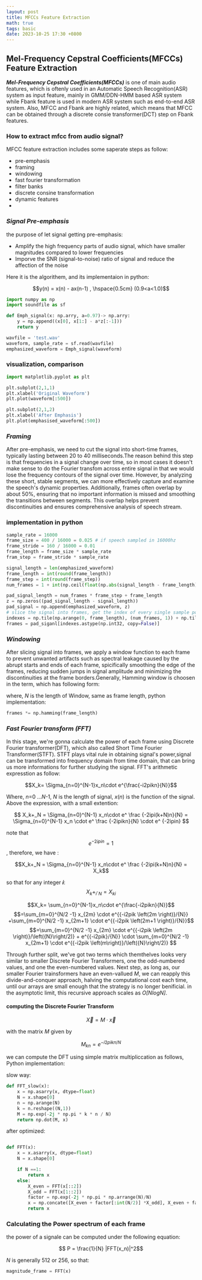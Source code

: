 ```yaml
---
layout: post
title: MFCCs Feature Extraction
math: true
tags: basic
date: 2023-10-25 17:30 +0800
---
```

## Mel-Frequency Cepstral Coefficients(MFCCs) Feature Extraction
***Mel-Frequency Cepstral Coefficients(MFCCs)*** is one of main audio features, which is oftenly used in an Automatic Speech Recognition(ASR) system as input feature, mainly in GMM/DDN-HMM based ASR system while Fbank feature is used in modern ASR system such as end-to-end ASR system. Also, MFCC and Fbank are highly related, which means that MFCC can be obtained through a discrete consie transformer(DCT) step on Fbank features.

### How to extract mfcc from audio signal?  
MFCC feature extraction includes some saperate steps as follow:
- pre-emphasis 
- framing 
- windowing
- fast fourier transformation
- filter banks
- discrete consine transformation
- dynamic features
- 
### ***Signal Pre-emphasis***
the purpose of let signal getting pre-emphasis:

- Amplify the high frequency parts of audio signal, which have smaller magnitudes compared to lower frequencies
- Imporve the SNR (signal-to-noise) ratio of signal and reduce the affection of the noise

Here it is the algorithem, and its implementaion in python:

$$y(n) = x(n) - ax(n-1) , \hspace{0.5cm} (0.9<a<1.0)$$

``` python
import numpy as np
import soundfile as sf

def Emph_signal(x: np.arry, a=0.97)-> np.arry:
    y = np.append((x[0], x[1:] - a*z[:-1]))
    return y

wavfile = 'test.wav'
waveform, sample_rate = sf.read(wavfile)
emphasized_waveform = Emph_signal(waveform)
```
### visualization, comparison
```python
import matplotlib.pyplot as plt

plt.subplot(2,1,1)
plt.xlabel('Original Waveform')
plt.plot(waveform[:500])

plt.subplot(2,1,2)
plt.xlabel('After Emphasis')
plt.plot(emphasised_waveform[:500])
```
### ***Framing*** 
 After pre-emphasis, we need to cut the signal into short-time frames, typically lasting between 20 to 40 milliseconds.The reason behind this step is that frequencies in a signal change over time, so in most cases it doesn't make sense to do the Fourier transfom across entire signal in that we would lose the frequency contours of the signal over time. However, by analyzing these short, stable segments, we can more effectively capture and examine the speech's dynamic properties. Additionally, frames often overlap by about 50%, ensuring that no important information is missed and smoothing the transitions between segments. This overlap helps prevent discontinuities and ensures comprehensive analysis of speech stream.

### implementation in python
```python
sample_rate = 16000
frame_size = 400 / 16000 = 0.025 # if speech sampled in 16000hz 
frame_stride = 160 / 16000 = 0.01 
frame_length = frame_size * sample_rate
fram_step = frame_stride * sample_rate

signal_length = len(emphasized_waveform)
frame_length = int(round(frame_length))
frame_step = int(round(frame_step))
num_frames = 1 + int(np.ceil(float(np.abs(signal_length - frame_length)) / frame_step ))

pad_signal_length = num_frames * frame_step + frame_length
z = np.zeros((pad_signal_length - signal_length))
pad_signal = np.append(emphasized_waveform, z)
# slice the signal into frames, get the index of every single sample point
indexes = np.tile(np.arange(0, frame_length), (num_frames, 1)) + np.tile(np.arange(0, num_frames*frame_step, frame_step), (frame_length, 1)).T
frames = pad_siganl[indexes.astype(np.int32, copy=False)]
```
### ***Windowing*** 
 After slicing signal into frames, we apply a window function to each frame to prevent unwanted artifacts such as spectral leakage caused by the abrupt starts and ends of each frame, spicifically smoothing the edge of the frames, reducing sudden jumps in signal amplitude and minimizing the discontinuities at the frame borders.Generally, Hamming window is choosen in the term, which has following form:

where, *N* is the length of Window, same as frame length, python implementation:

```python
frames *= np.hamming(frame_length)
```
### ***Fast Fourier transform (FFT)***
In this stage, we're gonna calculate the power of each frame using Discrete Fourier transformer(DFT), which also called Short Time Fourier Transformer(STFT). STFT plays vital rule in obtaining signal's power,signal can be transformed into frequency domain from time domain, that can bring us more informations for further studying the signal. FFT's arithmetic expresstion as follow:


$$X_k= \Sigma_{n=0}^{N-1}x_n\cdot e^{\frac{-i2pikn}{N}}$$

Where, _n_=0 ..._N_-1, _N_ is the length of signal, _x_(_n_) is the function of the signal. Above the expression, with a small extention:

$$ X_k+_N = \Sigma_{n=0}^{N-1} x_n\cdot e^ \frac {-2ipi(k+N)n}{N} = \Sigma_{n=0}^{N-1} x_n \cdot e^ \frac {-2ipikn}{N} \cdot e^ {-2ipin} $$

note that $$e^{-2ipin}=1$$, therefore, we have :

$$X_k+_N = \Sigma_{n=0}^{N-1} x_n\cdot e^ \frac {-2ipi(k+N)n}{N} = X_k$$

so that for any integer **_i_**:
$$X_k+_i\cdot _N = X{_k}_i $$


$$X_k= \sum_{n=0}^{N-1}x_n\cdot e^{\frac{-i2pikn}{N}}$$
$$=\sum_{m=0}^{N/2 -1} x_{2m} \cdot e^{{-i2pik \left(2m \right)}/{N}}  +\sum_{m=0}^{N/2 -1} x_{2m+1} \cdot e^{{-i2pik \left(2m+1 \right)}/{N}}$$ 
$$=\sum_{m=0}^{N/2 -1} x_{2m} \cdot e^{{-i2pik \left(2m \right)}/\left({N}\right/2)}  + e^{{-i2pik}/{N}} \cdot \sum_{m=0}^{N/2 -1} x_{2m+1} \cdot e^{{-i2pik \left(m\right)}/\left({N}\right/2)} $$

Through further split, we've got two terms which themthelves looks very similar to smaller Discrete Fourier Transformers, one the odd-numbered values, and one the even-numbered values. Next step, as long as, our smaller Fourier trainsformers have an even-vallued *M*, we can reapply this divide-and-conquer approach, halving the computational cost each time, until our arrays are small enough that the strategy is no longer benificial. in the asymptotic limit, this recursive approach scales as *O[NlogN]*.

#### computing the Discrete Fourier Transform

$$\vec X = M \cdot \vec x$$

with the matrix *M* given by

$$M_{kn} = e^{-i2pikn / N}$$

we can compute the DFT using simple matrix multipliccation as follows,  Python implementation:

slow way:

```python 
def FFT_slow(x):
    x = np.asarry(x, dtype=float)
    N = x.shape[0]
    n = np.arange(N)
    k = n.reshape((N,1))
    M = np.exp(-2j * np.pi * k * n / N)
    return np.dot(M, x)
```
after optimized:

```python

def FFT(x):
    x = x.asarry(x, dtype=float)
    N = x.shape[0]

    if N ==1:
        return x
    else:
        X_even = FFT(x[::2])
        X_odd = FFT(x[1::2])
        factor = np.exp(-2j * np.pi * np.arrange(N)/N)
        x = np.concate([X_even + factor[:int(N/2)] *X_odd], X_even + factor[int(N/2):] * X_odd)
        return x
```

### Calculating the Power spectrum of each frame
the power of a signale can be computed under the following equation:

$$ P = \frac{1}{N} |FFT(x_n)|^2$$

*N* is generally 512 or 256, so that:

```python
magnitude_frame = FFT(x)

```

